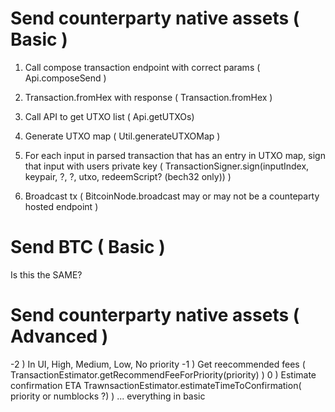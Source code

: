 




# Send counterparty native assets  ( Basic )

1) Call compose transaction endpoint with correct params  ( Api.composeSend )
2) Transaction.fromHex with response ( Transaction.fromHex )
3) Call API to get UTXO list ( Api.getUTXOs)
4) Generate UTXO map  ( Util.generateUTXOMap )
5) For each input in parsed transaction that has an entry in UTXO map, 
   sign that input with users private key ( TransactionSigner.sign(inputIndex, keypair, ?, ?, utxo, redeemScript? (bech32 only)) )
   
6) Broadcast tx ( BitcoinNode.broadcast may or may not be a counteparty hosted endpoint )




# Send BTC  ( Basic )

Is this the SAME? 



# Send counterparty native assets ( Advanced )

-2 ) In UI, High, Medium, Low, No priority 
-1 ) Get reecommended fees ( TransactionEstimator.getRecommendFeeForPriority(priority) )
0  ) Estimate confirmation ETA TrawnsactionEstimator.estimateTimeToConfirmation( priority or numblocks ?) )
... everything in basic 







